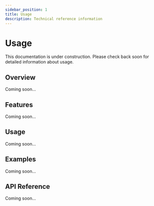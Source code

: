 ```yaml
---
sidebar_position: 1
title: Usage
description: Technical reference information
---
```


# Usage

This documentation is under construction. Please check back soon for detailed information about usage.

## Overview

Coming soon...

## Features

Coming soon...

## Usage

Coming soon...

## Examples

Coming soon...

## API Reference

Coming soon...
